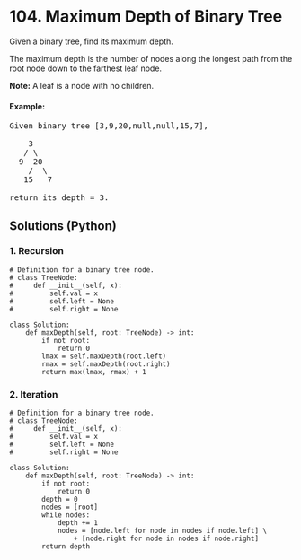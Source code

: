 # 104. Maximum Depth of Binary Tree
Given a binary tree, find its maximum depth.

The maximum depth is the number of nodes along the longest path from the root node down to the farthest leaf node.

**Note:** A leaf is a node with no children.

#### Example:
<pre>
Given binary tree [3,9,20,null,null,15,7],

    3
   / \
  9  20
    /  \
   15   7

return its depth = 3.
</pre>

## Solutions (Python)

### 1. Recursion
```Python3
# Definition for a binary tree node.
# class TreeNode:
#     def __init__(self, x):
#         self.val = x
#         self.left = None
#         self.right = None

class Solution:
    def maxDepth(self, root: TreeNode) -> int:
        if not root:
            return 0
        lmax = self.maxDepth(root.left)
        rmax = self.maxDepth(root.right)
        return max(lmax, rmax) + 1
```

### 2. Iteration
```Python3
# Definition for a binary tree node.
# class TreeNode:
#     def __init__(self, x):
#         self.val = x
#         self.left = None
#         self.right = None

class Solution:
    def maxDepth(self, root: TreeNode) -> int:
        if not root:
            return 0
        depth = 0
        nodes = [root]
        while nodes:
            depth += 1
            nodes = [node.left for node in nodes if node.left] \
                + [node.right for node in nodes if node.right]
        return depth
```
